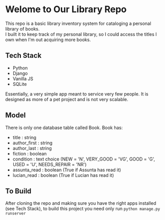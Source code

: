 # Welome to Our Library Repo
This repo is a basic library inventory system for cataloging a personal library of books.  
I built it to keep track of my personal library, so I could access the titles I own when I'm out acquiring more books.  

## Tech Stack
- Python
- Django
- Vanilla JS
- SQLite

Essentially, a very simple app meant to service very few people. It is designed as more of a pet project and is not very scalable. 

## Model
There is only one database table called Book. Book has:
 - title : string
 - author_first : string
 - author_last : string
 - fiction : boolean
 - condition : text choice (NEW = 'N', VERY_GOOD = 'VG', GOOD = 'G', USED = 'U', NEEDS_REPAIR = 'NR')
 - assunta_read : boolean (True if Assunta has read it)
 - lucian_read : boolean (True if Lucian has read it)

## To Build
After cloning the repo and making sure you have the right apps installed (see Tech Stack), to build this project you need only run `python manage.py runserver`
